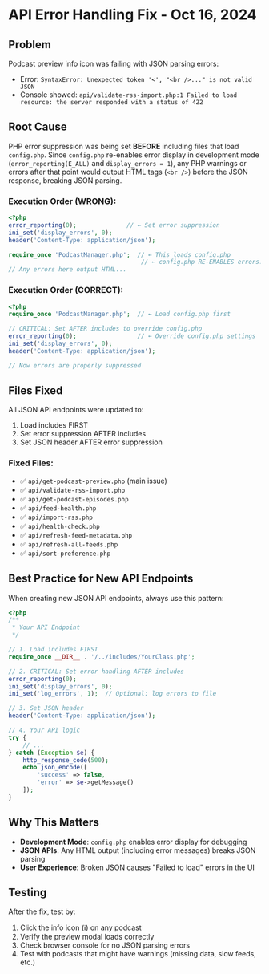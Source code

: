 # API Error Handling Fix - Oct 16, 2024

## Problem
Podcast preview info icon was failing with JSON parsing errors:
- Error: `SyntaxError: Unexpected token '<', "<br />..." is not valid JSON`
- Console showed: `api/validate-rss-import.php:1 Failed to load resource: the server responded with a status of 422`

## Root Cause
PHP error suppression was being set **BEFORE** including files that load `config.php`. Since `config.php` re-enables error display in development mode (`error_reporting(E_ALL)` and `display_errors = 1`), any PHP warnings or errors after that point would output HTML tags (`<br />`) before the JSON response, breaking JSON parsing.

### Execution Order (WRONG):
```php
<?php
error_reporting(0);              // ← Set error suppression
ini_set('display_errors', 0);
header('Content-Type: application/json');

require_once 'PodcastManager.php';  // ← This loads config.php
                                     // ← config.php RE-ENABLES errors!
// Any errors here output HTML...
```

### Execution Order (CORRECT):
```php
<?php
require_once 'PodcastManager.php';  // ← Load config.php first

// CRITICAL: Set AFTER includes to override config.php
error_reporting(0);                 // ← Override config.php settings
ini_set('display_errors', 0);
header('Content-Type: application/json');

// Now errors are properly suppressed
```

## Files Fixed
All JSON API endpoints were updated to:
1. Load includes FIRST
2. Set error suppression AFTER includes
3. Set JSON header AFTER error suppression

### Fixed Files:
- ✅ `api/get-podcast-preview.php` (main issue)
- ✅ `api/validate-rss-import.php`
- ✅ `api/get-podcast-episodes.php`
- ✅ `api/feed-health.php`
- ✅ `api/import-rss.php`
- ✅ `api/health-check.php`
- ✅ `api/refresh-feed-metadata.php`
- ✅ `api/refresh-all-feeds.php`
- ✅ `api/sort-preference.php`

## Best Practice for New API Endpoints

When creating new JSON API endpoints, always use this pattern:

```php
<?php
/**
 * Your API Endpoint
 */

// 1. Load includes FIRST
require_once __DIR__ . '/../includes/YourClass.php';

// 2. CRITICAL: Set error handling AFTER includes
error_reporting(0);
ini_set('display_errors', 0);
ini_set('log_errors', 1);  // Optional: log errors to file

// 3. Set JSON header
header('Content-Type: application/json');

// 4. Your API logic
try {
    // ...
} catch (Exception $e) {
    http_response_code(500);
    echo json_encode([
        'success' => false,
        'error' => $e->getMessage()
    ]);
}
```

## Why This Matters
- **Development Mode**: `config.php` enables error display for debugging
- **JSON APIs**: Any HTML output (including error messages) breaks JSON parsing
- **User Experience**: Broken JSON causes "Failed to load" errors in the UI

## Testing
After the fix, test by:
1. Click the info icon (ℹ️) on any podcast
2. Verify the preview modal loads correctly
3. Check browser console for no JSON parsing errors
4. Test with podcasts that might have warnings (missing data, slow feeds, etc.)
